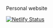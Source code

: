 Personal website


[![Netlify Status](https://api.netlify.com/api/v1/badges/2bf425f6-0a81-4eca-b293-5ec17f23e6b9/deploy-status)](https://app.netlify.com/sites/planetaiko/deploys)
